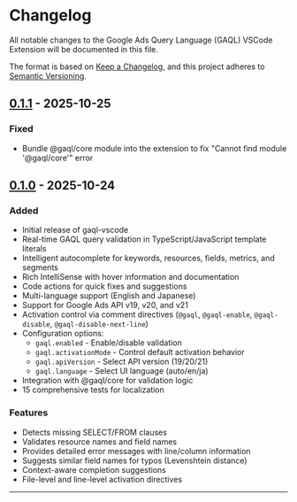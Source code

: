 # Changelog

All notable changes to the Google Ads Query Language (GAQL) VSCode Extension will be documented in this file.

The format is based on [Keep a Changelog](https://keepachangelog.com/en/1.0.0/),
and this project adheres to [Semantic Versioning](https://semver.org/spec/v2.0.0.html).

## [0.1.1] - 2025-10-25

### Fixed

- Bundle @gaql/core module into the extension to fix "Cannot find module '@gaql/core'" error

## [0.1.0] - 2025-10-24

### Added

- Initial release of gaql-vscode
- Real-time GAQL query validation in TypeScript/JavaScript template literals
- Intelligent autocomplete for keywords, resources, fields, metrics, and segments
- Rich IntelliSense with hover information and documentation
- Code actions for quick fixes and suggestions
- Multi-language support (English and Japanese)
- Support for Google Ads API v19, v20, and v21
- Activation control via comment directives (`@gaql`, `@gaql-enable`, `@gaql-disable`, `@gaql-disable-next-line`)
- Configuration options:
  - `gaql.enabled` - Enable/disable validation
  - `gaql.activationMode` - Control default activation behavior
  - `gaql.apiVersion` - Select API version (19/20/21)
  - `gaql.language` - Select UI language (auto/en/ja)
- Integration with @gaql/core for validation logic
- 15 comprehensive tests for localization

### Features

- Detects missing SELECT/FROM clauses
- Validates resource names and field names
- Provides detailed error messages with line/column information
- Suggests similar field names for typos (Levenshtein distance)
- Context-aware completion suggestions
- File-level and line-level activation directives

---

[0.1.1]: https://github.com/kage1020/google-ads-query-language/releases/tag/vscode-extension-v0.1.1
[0.1.0]: https://github.com/kage1020/google-ads-query-language/releases/tag/vscode-extension-v0.1.0

